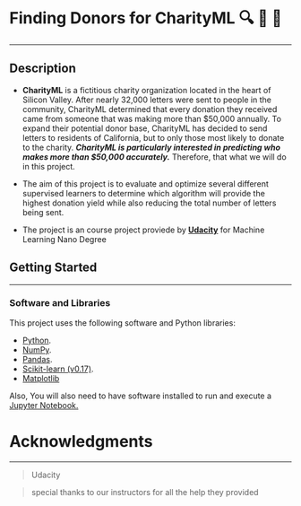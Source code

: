 
# Finding Donors for CharityML :mag: :money_with_wings: :sparkler:
-------------------------------------------------------------------------
## Description
* **CharityML** is a fictitious charity organization located in the heart of Silicon Valley. After nearly 32,000 letters were sent to people in the community, CharityML determined that every donation they received came from someone that was making more than $50,000 annually. To expand their potential donor base, CharityML has decided to send letters to residents of California, but to only those most likely to donate to the charity. _**CharityML is particularly interested in predicting who makes more than $50,000 accurately.**_ Therefore, that what we will do in this project. 

*  The aim of this project is to evaluate and optimize several different supervised learners to determine which algorithm will provide the highest donation yield while also reducing the total number of letters being sent.

* The project is an course project proviede by [**Udacity**](www.udacity.com) for Machine Learning Nano Degree 

## Getting Started
-----------------------------------------------------------------------
### Software and Libraries
This project uses the following software and Python libraries:
 - [Python](https://www.python.org/).
 - [NumPy](https://numpy.org/).
 - [Pandas](https://pandas.pydata.org/).
 - [Scikit-learn (v0.17)](https://scikit-learn.org/stable/).
 - [Matplotlib](https://matplotlib.org/)

Also, You will also need to have software installed to run and execute a [Jupyter Notebook.](https://jupyter.org/)
# Acknowledgments
-----------------------------------------------------------------------------------------------
> Udacity 

> special thanks to our instructors for all the help they provided











   
